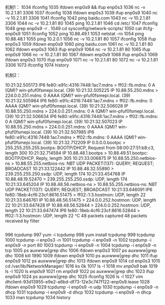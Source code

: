   机制1：
   1034  ifconfig
   1035  ifdown enp0s9 && ifup enp0s3
   1036  nc  -v 10.2.1.81 3306
   1037  ifconfig
   1038  ifdown enp0s3
   1039  ifup enp0s9
   1040  nc  -v 10.2.1.81 3306
   1041  ifconfig
   1042  ping baidu.com
   1043  nc  -v 10.2.1.81 3306
   1044  nc  -v 10.2.1.81 80
   1045  ping 10.2.1.81
   1046  cd /etc/
   1047  ifconfig
   1048  grep enp0s9 -r .
   1049  cd sysconfig/network-scripts/
   1050  cat ifcfg-enp0s9 
   1051  ifconfig
   1052  ping 10.88.49.1
   1053  netstat -rn
   1054  ping 10.88.48.1
   1055  ping 10.2.0.1
   1056  nc  -v 10.2.1.81 80
   1057  ifconfig
   1058  ifup enp0s3
   1059  ifdown enp0s9
   1060  ping baidu.com
   1061  nc  -v 10.2.1.81 80
   1062  ifdown enp0s3
   1063  ifup enp0s9
   1064  nc  -v 10.2.1.81 80
   1065  ifup enp0s9
   1066  nc  -v 10.2.1.81 80
   1067  ifdown enp0s9
   1068  ifup enp0s3
   1069  ifdown enp0s3
   1070  ifup enp0s9
   1071  nc  -v 10.2.1.81 80
   1072  nc  -v 10.2.1.81 3306
   1073  ifconfig
   1074  history 
  
  
  机制2：
  
  10:21:32.505173 IP6 fe80::e91c:4316:7448:1ac7.mdns > ff02::fb.mdns: 0 A (QM)? win-pfuf0fsmepi.local. (39)
  10:21:32.505225 IP 10.88.55.250.mdns > 224.0.0.251.mdns: 0 AAAA (QM)? win-pfuf0fsmepi.local. (39)
  10:21:32.505984 IP6 fe80::e91c:4316:7448:1ac7.mdns > ff02::fb.mdns: 0 AAAA (QM)? win-pfuf0fsmepi.local. (39)
  10:21:32.506028 IP 10.88.55.250.mdns > 224.0.0.251.mdns: 0 A (QM)? win-pfuf0fsmepi.local. (39)
  10:21:32.506634 IP6 fe80::e91c:4316:7448:1ac7.mdns > ff02::fb.mdns: 0 A (QM)? win-pfuf0fsmepi.local. (39)
  10:21:32.507023 IP 10.88.55.250.mdns > 224.0.0.251.mdns: 0 AAAA (QM)? win-pfuf0fsmepi.local. (39)
  10:21:32.507985 IP6 fe80::e91c:4316:7448:1ac7.mdns > ff02::fb.mdns: 0 AAAA (QM)? win-pfuf0fsmepi.local. (39)
  10:21:32.712209 IP 0.0.0.0.bootpc > 255.255.255.255.bootps: BOOTP/DHCP, Request from 08:00:27:51:b8:c3, length 300
  10:21:32.714594 IP 10.88.48.1.bootps > 10.88.49.51.bootpc: BOOTP/DHCP, Reply, length 305
  10:21:33.006875 IP 10.88.55.250.netbios-ns > 10.88.55.255.netbios-ns: NBT UDP PACKET(137): QUERY; REQUEST; BROADCAST
  10:21:33.122442 IP 10.88.48.32.55890 > 239.255.255.250.ssdp: UDP, length 174
  10:21:33.454768 IP 10.88.48.19.52470 > 239.255.255.250.ssdp: UDP, length 174
  10:21:33.645204 IP 10.88.48.56.netbios-ns > 10.88.55.255.netbios-ns: NBT UDP PACKET(137): QUERY; REQUEST; BROADCAST
  10:21:33.646091 IP6 fe80::18eb:4cf6:23cf:8616.51475 > ff02::1:3.hostmon: UDP, length 22
  10:21:33.646761 IP 10.88.48.56.51475 > 224.0.0.252.hostmon: UDP, length 22
  10:21:33.647428 IP 10.88.48.56.52844 > 224.0.0.252.hostmon: UDP, length 22
  10:21:33.647474 IP6 fe80::18eb:4cf6:23cf:8616.52844 > ff02::1:3.hostmon: UDP, length 22
  ^C
  48 packets captured
  48 packets received by filter
~~~~
~~~~  
  996  tcpdump
  997  yum -i tcpdump
  998  yum install tcpdump
  999  tcpdump
 1000  tcpdump -i enp0s3 -n
 1001  tcpdump -i enp0s9 -n
 1002  tcpdump -i enp0s9 -n port 80
 1003  tcpdump -i enp0s9 -n
 1004  tcpdump -i enp0s9 -n tcp
 1005  ps auxwww|grep dhc
 1006  ifdown enp0s3
 1007  ps auxwww|grep dhc
 1008  kill 1990
 1009  ifdown enp0s9
 1010  ps auxwww|grep dhc
 1011  ifup enp0s9
 1012  ps auxwww|grep dhc
 1013  ifdown enp0s9
 1014  cd enp0s3
 1015  cd /var/lib/NetworkManager/
 1016  ks 0k
 1017  ls -l
 1018  mv *enp0s9* bak
 1019  ls -l
 1020  ls *enp0s9* 
 1021  rm *enp0s9* 
 1022  ps auxwww|grep dhc
 1023  ifup enp0s9
 1024  ps auxwww|grep dhc
 1025  ifconfig
 1026  ls -l
 1027  vim dhclient-93d13955-e9e2-a6bd-df73-12e3c747f122-enp0s9.lease 
 1028  ifdown enp0s9
 1029  tcpdump -i enp0s9 -n udp
 1030  tcpdump -i enp0s9 -n dhcp
 1031  tcpdump -i enp0s9 -d dhcp
 1032  tcpdump -i enp0s9 -n dhcp
 1033  man tcpdump
 1034  history 
